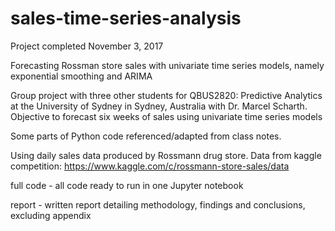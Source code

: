 # sales-time-series-analysis

Project completed November 3, 2017

Forecasting Rossman store sales with univariate time series models, namely exponential smoothing and ARIMA

Group project with three other students for QBUS2820: Predictive Analytics at the University of Sydney in Sydney, Australia with Dr. Marcel Scharth. Objective to forecast six weeks of sales using univariate time series models

Some parts of Python code referenced/adapted from class notes.

Using daily sales data produced by Rossmann drug store. Data from kaggle competition: https://www.kaggle.com/c/rossmann-store-sales/data

full code - all code ready to run in one Jupyter notebook

report - written report detailing methodology, findings and conclusions, excluding appendix


